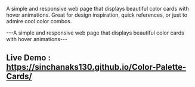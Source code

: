 A simple and responsive web page that displays beautiful color cards with hover animations. Great for design inspiration, quick references, or just to admire cool color combos.

---A simple and responsive web page that displays beautiful color cards with hover animations---

## Live Demo : https://sinchanaks130.github.io/Color-Palette-Cards/
